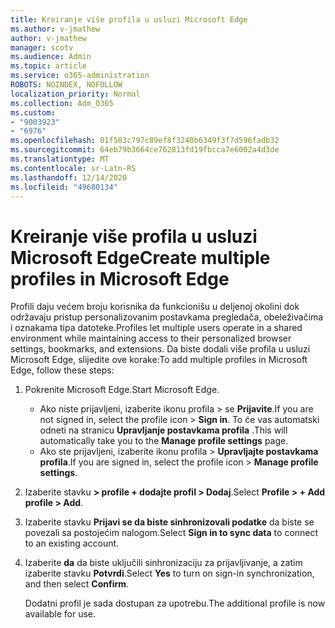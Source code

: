 ```yaml
---
title: Kreiranje više profila u usluzi Microsoft Edge
ms.author: v-jmathew
author: v-jmathew
manager: scotv
ms.audience: Admin
ms.topic: article
ms.service: o365-administration
ROBOTS: NOINDEX, NOFOLLOW
localization_priority: Normal
ms.collection: Adm_O365
ms.custom:
- "9003923"
- "6976"
ms.openlocfilehash: 01f503c797c89ef8f3240b6349f3f7d596fadb32
ms.sourcegitcommit: 64eb79b3664ce762813fd19fbcca7e6002a4d3de
ms.translationtype: MT
ms.contentlocale: sr-Latn-RS
ms.lasthandoff: 12/14/2020
ms.locfileid: "49680134"
---
```

# <a name="create-multiple-profiles-in-microsoft-edge"></a><span data-ttu-id="f9898-102">Kreiranje više profila u usluzi Microsoft Edge</span><span class="sxs-lookup"><span data-stu-id="f9898-102">Create multiple profiles in Microsoft Edge</span></span>

<span data-ttu-id="f9898-103">Profili daju većem broju korisnika da funkcionišu u deljenoj okolini dok održavaju pristup personalizovanim postavkama pregledača, obeleživačima i oznakama tipa datoteke.</span><span class="sxs-lookup"><span data-stu-id="f9898-103">Profiles let multiple users operate in a shared environment while maintaining access to their personalized browser settings, bookmarks, and extensions.</span></span> <span data-ttu-id="f9898-104">Da biste dodali više profila u usluzi Microsoft Edge, slijedite ove korake:</span><span class="sxs-lookup"><span data-stu-id="f9898-104">To add multiple profiles in Microsoft Edge, follow these steps:</span></span>

1. <span data-ttu-id="f9898-105">Pokrenite Microsoft Edge.</span><span class="sxs-lookup"><span data-stu-id="f9898-105">Start Microsoft Edge.</span></span>
    - <span data-ttu-id="f9898-106">Ako niste prijavljeni, izaberite ikonu profila > se **Prijavite**.</span><span class="sxs-lookup"><span data-stu-id="f9898-106">If you are not signed in, select the profile icon > **Sign in**.</span></span> <span data-ttu-id="f9898-107">To će vas automatski odneti na stranicu **Upravljanje postavkama profila** .</span><span class="sxs-lookup"><span data-stu-id="f9898-107">This will automatically take you to the **Manage profile settings** page.</span></span>
    - <span data-ttu-id="f9898-108">Ako ste prijavljeni, izaberite ikonu profila > **Upravljajte postavkama profila**.</span><span class="sxs-lookup"><span data-stu-id="f9898-108">If you are signed in, select the profile icon > **Manage profile settings**.</span></span>
2. <span data-ttu-id="f9898-109">Izaberite stavku **> profile + dodajte profil > Dodaj**.</span><span class="sxs-lookup"><span data-stu-id="f9898-109">Select **Profile > + Add profile > Add**.</span></span>
3. <span data-ttu-id="f9898-110">Izaberite stavku **Prijavi se da biste sinhronizovali podatke** da biste se povezali sa postojećim nalogom.</span><span class="sxs-lookup"><span data-stu-id="f9898-110">Select **Sign in to sync data** to connect to an existing account.</span></span>
4. <span data-ttu-id="f9898-111">Izaberite **da** da biste uključili sinhronizaciju za prijavljivanje, a zatim izaberite stavku **Potvrdi**.</span><span class="sxs-lookup"><span data-stu-id="f9898-111">Select **Yes** to turn on sign-in synchronization, and then select **Confirm**.</span></span>

    <span data-ttu-id="f9898-112">Dodatni profil je sada dostupan za upotrebu.</span><span class="sxs-lookup"><span data-stu-id="f9898-112">The additional profile is now available for use.</span></span>

